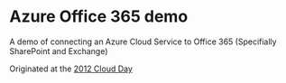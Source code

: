 Azure Office 365 demo
=====================

A demo of connecting an Azure Cloud Service to Office 365 (Specifially SharePoint and Exchange)

Originated at the [2012 Cloud Day](http://azureconference2012.eventbrite.com/ "Microsoft Cloud Day: Windows Azure, Windows 8, Devices and Open Source innovations") 
